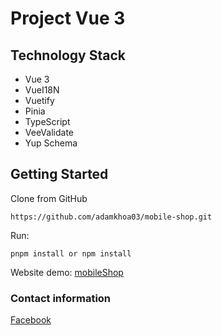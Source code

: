 # Project Vue 3
## Technology Stack
- Vue 3
- VueI18N
- Vuetify
- Pinia
- TypeScript
- VeeValidate
- Yup Schema
## Getting Started
Clone from GitHub
```
https://github.com/adamkhoa03/mobile-shop.git
```
Run:
```
pnpm install or npm install
```
Website demo: [mobileShop](https://adamkhoa03.github.io/mobile-shop/)
### Contact information
[Facebook](https://www.facebook.com/adamkhoa03)
